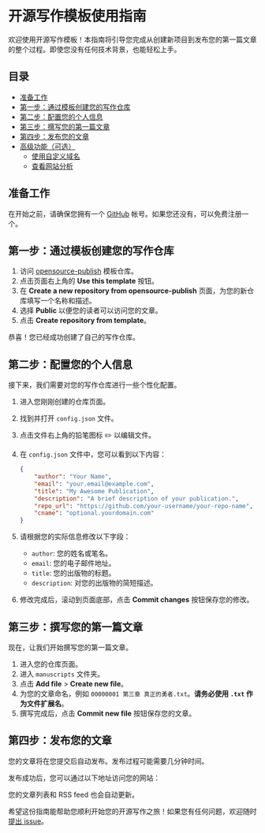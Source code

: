 
# 开源写作模板使用指南

欢迎使用开源写作模板！本指南将引导您完成从创建新项目到发布您的第一篇文章的整个过程。即使您没有任何技术背景，也能轻松上手。

## 目录

- [准备工作](#准备工作)
- [第一步：通过模板创建您的写作仓库](#第一步通过模板创建您的写作仓库)
- [第二步：配置您的个人信息](#第二步配置您的个人信息)
- [第三步：撰写您的第一篇文章](#第三步撰写您的第一篇文章)
- [第四步：发布您的文章](#第四步发布您的文章)
- [高级功能（可选）](#高级功能可选)
  - [使用自定义域名](#使用自定义域名)
  - [查看网站分析](#查看网站分析)

## 准备工作

在开始之前，请确保您拥有一个 [GitHub](https://github.com/) 帐号。如果您还没有，可以免费注册一个。

## 第一步：通过模板创建您的写作仓库

1.  访问 [opensource-publish](https://github.com/zola-deep-thought/opensource-publish) 模板仓库。
2.  点击页面右上角的 **Use this template** 按钮。
3.  在 **Create a new repository from opensource-publish** 页面，为您的新仓库填写一个名称和描述。
4.  选择 **Public** 以便您的读者可以访问您的文章。
5.  点击 **Create repository from template**。

恭喜！您已经成功创建了自己的写作仓库。

## 第二步：配置您的个人信息

接下来，我们需要对您的写作仓库进行一些个性化配置。

1.  进入您刚刚创建的仓库页面。
2.  找到并打开 `config.json` 文件。
3.  点击文件右上角的铅笔图标 ✏️ 以编辑文件。
4.  在 `config.json` 文件中，您可以看到以下内容：

    ```json
    {
        "author": "Your Name",
        "email": "your.email@example.com",
        "title": "My Awesome Publication",
        "description": "A brief description of your publication.",
        "repo_url": "https://github.com/your-username/your-repo-name",
        "cname": "optional.yourdomain.com"
    }
    ```

5.  请根据您的实际信息修改以下字段：
    *   `author`: 您的姓名或笔名。
    *   `email`: 您的电子邮件地址。
    *   `title`: 您的出版物的标题。
    *   `description`: 对您的出版物的简短描述。

6.  修改完成后，滚动到页面底部，点击 **Commit changes** 按钮保存您的修改。

## 第三步：撰写您的第一篇文章

现在，让我们开始撰写您的第一篇文章。

1.  进入您的仓库页面。
2.  进入 `manuscripts` 文件夹。
3.  点击 **Add file** > **Create new file**。
4.  为您的文章命名，例如 `00000001 第三章 真正的勇者.txt`。**请务必使用 `.txt` 作为文件扩展名**。
6.  撰写完成后，点击 **Commit new file** 按钮保存您的文章。

## 第四步：发布您的文章

您的文章将在您提交后自动发布。发布过程可能需要几分钟时间。

发布成功后，您可以通过以下地址访问您的网站：

您的文章列表和 RSS feed 也会自动更新。


希望这份指南能帮助您顺利开始您的开源写作之旅！如果您有任何问题，欢迎随时[提出 issue](https://github.com/opensource-publish/opensource-publish/issues)。
